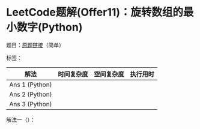 # LeetCode题解(Offer11)：旋转数组的最小数字(Python)

题目：[原题链接](https://leetcode-cn.com/problems/xuan-zhuan-shu-zu-de-zui-xiao-shu-zi-lcof/)（简单）

标签：

| 解法           | 时间复杂度 | 空间复杂度 | 执行用时 |
| -------------- | ---------- | ---------- | -------- |
| Ans 1 (Python) |            |            |          |
| Ans 2 (Python) |            |            |          |
| Ans 3 (Python) |            |            |          |

解法一（）：

